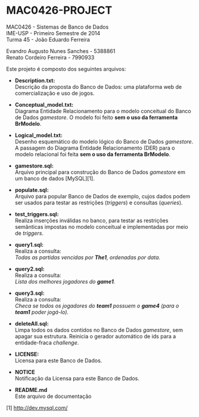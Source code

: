 MAC0426-PROJECT
===============

MAC0426   -  Sistemas de Banco de Dados  
IME-USP   -  Primeiro Semestre de 2014   
Turma 45  -  João Eduardo Ferreira       
                                      
Evandro Augusto Nunes Sanches - 5388861  
Renato Cordeiro Ferreira      - 7990933  

Este projeto é composto dos seguintes arquivos:  

* **Description.txt:**  
    Descrição da proposta do Banco de Dados: uma 
    plataforma web de comercialização e uso de jogos.

* **Conceptual\_model.txt:**   
    Diagrama Entidade Relacionamento para o modelo 
    conceitual do Banco de Dados *gamestore*. O modelo 
    foi feito **sem o uso da ferramenta BrModelo**.

* **Logical\_model.txt:**   
    Desenho esquemático do modelo lógico do Banco de 
    Dados *gamestore*. A passagem do Diagrama Entidade
    Relacionamento (DER) para o modelo relacional foi 
    feita **sem o uso da ferramenta BrModelo**.
    
* **gamestore.sql:**  
    Arquivo principal para construção do Banco de Dados
    *gamestore* em um banco de dados [MySQL][1].

* **populate.sql:**  
    Arquivo para popular Banco de Dados de exemplo, 
    cujos dados podem ser usados para testar as 
    restrições (*triggers*) e consultas (*queries*).

* **test_triggers.sql:**  
    Realiza inserções inválidas no banco, para testar
    as restrições semânticas impostas no modelo 
    conceitual e implementadas por meio de *triggers*.

* **query1.sql:**  
    Realiza a consulta:  
    *Todas as partidas vencidas por __The1__, ordenadas por
    data.*

* **query2.sql:**  
    Realiza a consulta:  
    *Lista dos melhores jogadores do __game1__.*

* **query3.sql:**  
    Realiza a consulta:  
    *Checa se todos os jogadores do __team1__ possuem o
    __game4__ (para o __team1__ poder jogá-lo).*

* **deleteAll.sql:**  
    Limpa todos os dados contidos no Banco de Dados
    *gamestore*, sem apagar sua estrutura. Reinicia o
    gerador automático de ids para a entidade-fraca 
    *challenge*.

* **LICENSE:**    
    Licensa para este Banco de Dados.

* **NOTICE**  
    Notificação da Licensa para este Banco de Dados.

* **README.md**  
    Este arquivo de documentação

[1] http://dev.mysql.com/
